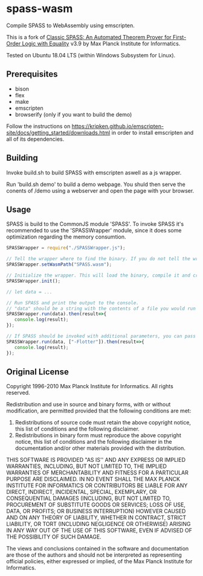 # spass-wasm
Compile SPASS to WebAssembly using emscripten.

This is a fork of [Classic SPASS: An Automated Theorem Prover for First-Order Logic with Equality](https://www.mpi-inf.mpg.de/departments/automation-of-logic/software/spass-workbench/classic-spass-theorem-prover/) v3.9 by Max Planck Institute for Informatics.

Tested on Ubuntu 18.04 LTS (within Windows Subsystem for Linux).

## Prerequisites
* bison
* flex
* make
* emscripten
* browserify (only if you want to build the demo)

Follow the instructions on https://kripken.github.io/emscripten-site/docs/getting_started/downloads.html in order to install emscripten and all of its dependencies.

## Building
Invoke build.sh to build SPASS with emscripten aswell as a js wrapper.

Run 'build.sh demo' to build a demo webpage. You shuld then serve the conents of /demo using a webserver and open the page with your browser. 

## Usage
SPASS is build to the CommonJS module 'SPASS'. To invoke SPASS it's recommended to use the 'SPASSWrapper' module, since it does some optimization regarding the memory consumtion.

```js
SPASSWrapper = require("./SPASSWrapper.js");

// Tell the wrapper where to find the binary. If you do not tell the wrapper where to look, it will try and load "SPASS.wasm" by default.
SPASSWrapper.setWasmPath("SPASS.wasm");

// Initialize the wrapper. This will load the binary, compile it and create the needed Memory.
SPASSWrapper.init();

// let data = ...

// Run SPASS and print the output to the console.
// "data" should be a string with the contents of a file you would run SPASS normaly on.
SPASSWrapper.run(data).then(result=>{
   console.log(result);
});

// If SPASS should be invoked with additional parameters, you can pass them too.
SPASSWrapper.run(data, ["-Flotter"]).then(result=>{
   console.log(result);
});

```

## Original License
Copyright 1996-2010 Max Planck Institute for Informatics. All rights reserved.

Redistribution and use in source and binary forms, with or without modification, are permitted provided that the following conditions are met:

   1. Redistributions of source code must retain the above copyright notice, this list of conditions and the following disclaimer.
   2. Redistributions in binary form must reproduce the above copyright notice, this list of conditions and the following disclaimer in the documentation and/or other materials provided with the distribution.

THIS SOFTWARE IS PROVIDED "AS IS'' AND ANY EXPRESS OR IMPLIED WARRANTIES, INCLUDING, BUT NOT LIMITED TO, THE IMPLIED WARRANTIES OF MERCHANTABILITY AND FITNESS FOR A PARTICULAR PURPOSE ARE DISCLAIMED. IN NO EVENT SHALL THE MAX PLANCK INSTITUTE FOR INFORMATICS OR CONTRIBUTORS BE LIABLE FOR ANY DIRECT, INDIRECT, INCIDENTAL, SPECIAL, EXEMPLARY, OR CONSEQUENTIAL DAMAGES (INCLUDING, BUT NOT LIMITED TO, PROCUREMENT OF SUBSTITUTE GOODS OR SERVICES; LOSS OF USE, DATA, OR PROFITS; OR BUSINESS INTERRUPTION) HOWEVER CAUSED AND ON ANY THEORY OF LIABILITY, WHETHER IN CONTRACT, STRICT LIABILITY, OR TORT (INCLUDING NEGLIGENCE OR OTHERWISE) ARISING IN ANY WAY OUT OF THE USE OF THIS SOFTWARE, EVEN IF ADVISED OF THE POSSIBILITY OF SUCH DAMAGE.

The views and conclusions contained in the software and documentation are those of the authors and should not be interpreted as representing official policies, either expressed or implied, of the Max Planck Institute for Informatics.
